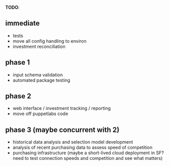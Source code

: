 **TODO**:

## immediate
* tests
* move all config handling to environ
* investment reconciliation

## phase 1
* input schema validation
* automated package testing

## phase 2
* web interface / investment tracking / reporting
* move off puppetlabs code

## phase 3 (maybe concurrent with 2)
* historical data analysis and selection model development
* analysis of recent purchasing data to assess speed of competition 
* purchasing infrastructure (maybe a short-lived cloud deployment in SF? need
  to test connection speeds and competition and see what matters)
